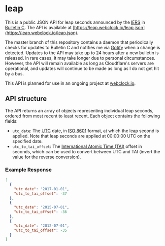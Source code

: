 # leap

This is a public JSON API for leap seconds announced by the [IERS](https://en.wikipedia.org/wiki/International_Earth_Rotation_and_Reference_Systems_Service) in [Bulletin C](https://datacenter.iers.org/data/latestVersion/bulletinC.txt). The API is available at [https://leap.webclock.io/leap.json](https://leap.webclock.io/leap.json).

The master branch of this repository contains a daemon that periodically checks for updates to Bulletin C and notifies me via [Gotify](https://gotify.net/) when a change is detected. Updates to the API may take up to 24 hours after a new bulletin is released. In rare cases, it may take longer due to personal circumstances. However, the API will remain available as long as Cloudflare's servers are operational, and updates will continue to be made as long as I do not get hit by a bus.

This API is planned for use in an ongoing project at [webclock.io](https://webclock.io).

## API structure

The API returns an array of objects representing individual leap seconds, ordered from most recent to least recent. Each object contains the following fields:
- `utc_date`: The [UTC](https://en.wikipedia.org/wiki/Coordinated_Universal_Time) date, in [ISO 8601](https://en.wikipedia.org/wiki/ISO_8601) format, at which the leap second is applied. Note that leap seconds are applied at 00:00:00 UTC on the specified date.
- `utc_to_tai_offset`: The [International Atomic Time (TAI)](https://en.wikipedia.org/wiki/International_Atomic_Time) offset in seconds, which can be used to convert between UTC and TAI (invert the value for the reverse conversion).

### Example Response
```json
[
  {
    "utc_date": "2017-01-01",
    "utc_to_tai_offset": -37
  },
  {
    "utc_date": "2015-07-01",
    "utc_to_tai_offset": -36
  },
  {
    "utc_date": "2012-07-01",
    "utc_to_tai_offset": -35
  }
]
